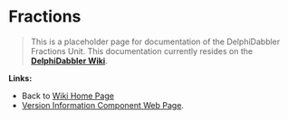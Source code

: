 # Fractions #

> This is a placeholder page for documentation of the DelphiDabbler Fractions Unit. This documentation currently resides on the **[DelphiDabbler Wiki](http://wiki.delphidabbler.com/index.php/Docs/Fractions)**.

**Links:**

  * Back to [Wiki Home Page](Welcome.md)
  * [Version Information Component Web Page](http://www.delphidabbler.com/software/fractions).
